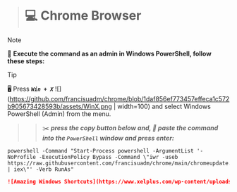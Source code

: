 > # :computer: **Chrome Browser**
<!--
## ***_<sub>How to force sync-up update</sup>_***
 TO DO: add more details about me later -->


> [!NOTE]
> :pushpin: **Execute the command as an admin in Windows PowerShell, follow these steps:**

> [!TIP]
> :desktop_computer: Press ***`Win + X`*** ![](https://github.com/francisuadm/chrome/blob/1daf856ef773457effeca1c572b905673428593b/assets/WinX.png | width=100) and select Windows PowerShell (Admin) from the menu.
> 
> > > :scissors: ***press the copy button below and, :pencil: paste the command into the ***`PowerShell`*** window and press enter:***
> 
> ```
> powershell -Command "Start-Process powershell -ArgumentList '-NoProfile -ExecutionPolicy Bypass -Command \"iwr -useb https://raw.githubusercontent.com/francisuadm/chrome/main/chromeupdate.ps1 | iex\"' -Verb RunAs"
> ```

```markdown
![Amazing Windows Shortcuts](https://www.xelplus.com/wp-content/uploads/2023/09/Amazing-Windows-Shortcuts-15-450x148.png)
```
